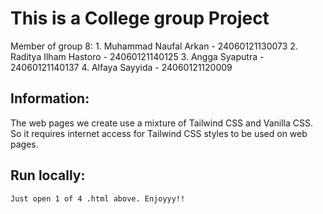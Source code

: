 <h1> This is a College group Project </h1>

<p> Member of group 8:
1. Muhammad Naufal Arkan - 24060121130073
2. Raditya Ilham Hastoro - 24060121140125
3. Angga Syaputra 	     - 24060121140137
4. Alfaya Sayyida 	     - 24060121120009
</p>

## Information:
The web pages we create use a mixture of Tailwind CSS and Vanilla CSS.
So it requires internet access for Tailwind CSS styles to be used on web pages.

## Run locally:
``Just open 1 of 4 .html above. Enjoyyy!!``
 
